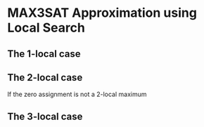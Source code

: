 # MAX3SAT Approximation using Local Search

## The 1-local case


## The 2-local case

If the zero assignment is not a 2-local maximum

## The 3-local case
